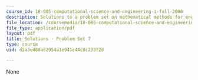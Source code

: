 ```yaml
---
course_id: 18-085-computational-science-and-engineering-i-fall-2008
description: Solutions to a problem set on mathematical methods for engineers.
file_location: /coursemedia/18-085-computational-science-and-engineering-i-fall-2008/d2a3e480a82954a1e941e44c8c233f2d_pset7.pdf
file_type: application/pdf
layout: pdf
title: Solutions - Problem Set 7
type: course
uid: d2a3e480a82954a1e941e44c8c233f2d

---
```

None